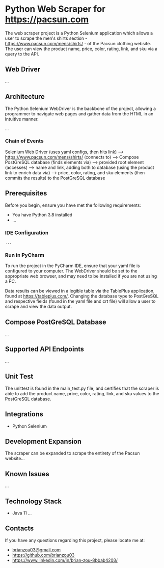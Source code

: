 # Python Web Scraper for https://pacsun.com

The web scraper project is a Python Selenium application which allows a user
to scrape the men's shirts section - https://www.pacsun.com/mens/shirts/ -
of the Pacsun clothing website. The user can view the product name, price,
color, rating, link, and sku via a query to the API. 

## Web Driver
...

## Architecture

The Python Selenium WebDriver is the backbone of the project, allowing a programmer
to navigate web pages and gather data from the HTML in an intuitive manner.

...

### Chain of Events
Selenium Web Driver (uses yaml configs, then hits link) 
--> https://www.pacsun.com/mens/shirts/ (connects to) 
--> Compose PostGreSQL database (finds elements via) -->
provided root element (accesses) --> name and link, adding both to database 
(using the product link to enrich data via) --> 
price, color, rating, and sku elements (then commits the results)
to the PostGreSQL database

## Prerequisites

Before you begin, ensure you have met the following requirements:

* You have Python 3.8 installed
* ...

### IDE Configuration

```
...
```

### Run in PyCharm

To run the project in the PyCharm IDE, ensure that your yaml file is configured
to your computer. The WebDriver should be set to the appropriate web browser, and 
may need to be installed if you are not using a PC.

Data results can be viewed in a legible table via the TablePlus application,
found at https://tableplus.com/. Changing the database type to PostGreSQL and
respective fields (found in the yaml file and crt file) will allow a user to
scrape and view the data output.

## Compose PostGreSQL Database
...

## Supported API Endpoints
...

## Unit Test
The unittest is found in the main_test.py file, and certifies that the scraper is
able to add the product name, price, color, rating, link, and sku values to the
PostGreSQL database.

## Integrations
* Python Selenium

## Development Expansion
The scraper can be expanded to scrape the entirety of the Pacsun website...

## Known Issues
...

## Technology Stack
* Java 11
...

## Contacts
If you have any questions regarding this project, please locate me at:
* brianzou03@gmail.com
* https://github.com/brianzou03
* https://www.linkedin.com/in/brian-zou-8bbab4203/


